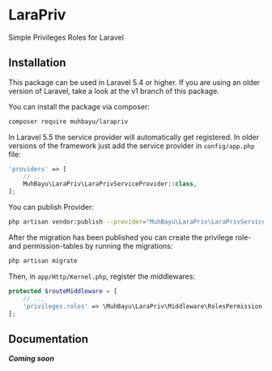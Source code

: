 # LaraPriv

Simple Privileges Roles for Laravel

## Installation
This package can be used in Laravel 5.4 or higher. If you are using an older version of Laravel, take a look at the v1 branch of this package.

You can install the package via composer:

``` bash
composer require muhbayu/larapriv
```

In Laravel 5.5 the service provider will automatically get registered. In older versions of the framework just add the service provider in `config/app.php` file:

```php
'providers' => [
    // ...
	MuhBayu\LaraPriv\LaraPrivServiceProvider::class,
];
```

You can publish Provider:
``` bash
php artisan vendor:publish --provider="MuhBayu\LaraPriv\LaraPrivServiceProvider"
```

After the migration has been published you can create the privilege role- and permission-tables by running the migrations:

``` bash
php artisan migrate
```

Then, in `app/Http/Kernel.php`, register the middlewares:
```php
protected $routeMiddleware = [
    // ...
	'privileges.roles' => \MuhBayu\LaraPriv\Middleware\RolesPermission::class,
];
```

## Documentation
**_Coming soon_**

